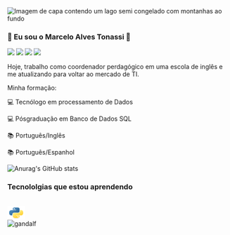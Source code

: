 <img align="center" padding="0" alt="Imagem de capa contendo um lago semi congelado com montanhas ao fundo" src="https://media.licdn.com/dms/image/D4D16AQHleJwD7SZAYg/profile-displaybackgroundimage-shrink_350_1400/0/1708634547699?e=1714608000&v=beta&t=UA9hWN_DX404qGZGPHM-UK7sf5sHymVXysBj3SvvR1I">
<br >
 
</h1>

### 🦉 Eu sou o Marcelo Alves Tonassi 🦉 ###
<div> 
  <a href="" target="_blank"><img src="https://img.shields.io/badge/YouTube-FF0000?style=for-the-badge&logo=youtube&logoColor=white" target="_blank"></a>
  <a href="https://instagram.com/marcelotonassi" target="_blank"><img src="https://img.shields.io/badge/-Instagram-%23E4405F?style=for-the-badge&logo=instagram&logoColor=white" target="_blank"></a>
  <a href="mailto:marcelo.tonassi@gmail.com"><img src="https://img.shields.io/badge/-Gmail-%23333?style=for-the-badge&logo=gmail&logoColor=white" target="_blank"></a>
 <a href="https://www.linkedin.com/in/marcelo-alves-tonassi-59923a25" target="_blank"><img src="https://img.shields.io/badge/-LinkedIn-%230077B5?style=for-the-badge&logo=linkedin&logoColor=white" target="_blank"></a> 
</div>


Hoje, trabalho como coordenador perdagógico em uma escola de inglês e me atualizando para voltar ao mercado de TI.

Minha formação: 

💻 Tecnólogo em processamento de Dados

💻 Pósgraduação em Banco de Dados SQL 

📚 Português/Inglês

📚 Português/Espanhol 

![Anurag's GitHub stats](https://github-readme-stats.vercel.app/api?username=marcelotonassi&show_icons=true&theme=highcontrast)
### Tecnololgias que estou aprendendo ###
  
<div style="display: inline_block"><br>
  <img align="center" alt="marcelotonassi-Python" height="30" width="40" src="https://raw.githubusercontent.com/devicons/devicon/master/icons/python/python-original.svg">
</div>
<img align="center" padding="0" alt="gandalf" src="https://img.freepik.com/fotos-gratis/retrato-de-mago-durante-a-epoca-medieval_23-2150932186.jpg?w=500&t=st=1714004574~exp=1714005174~hmac=b1d5912114614a7b1cd19b8c3c3c7ffa47c475325f22f7c6d444d5f8433fd681">
